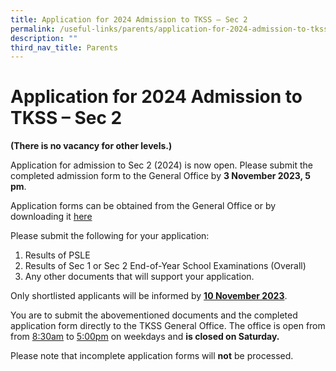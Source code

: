 ```yaml
---
title: Application for 2024 Admission to TKSS – Sec 2
permalink: /useful-links/parents/application-for-2024-admission-to-tkss-sec-2/
description: ""
third_nav_title: Parents
---
```

# Application for 2024 Admission to TKSS – Sec 2

**(There is no vacancy for other levels.)**

Application for admission to Sec 2 (2024) is now open. Please submit the completed admission form to the General Office by **3 November 2023, 5 pm**.

Application forms can be obtained from the General Office or by downloading it [here](https://go.gov.sg/tkss2024admission)

Please submit the following for your application:

1.  Results of PSLE
2.  Results of Sec 1 or Sec 2 End-of-Year School Examinations (Overall)
3.  Any other documents that will support your application.

Only shortlisted applicants will be informed by **<u>10 November 2023</u>**.

You are to submit the abovementioned documents and the completed application form directly to the TKSS General Office. The office is open from  from&nbsp;<u>8:30am</u>&nbsp;to&nbsp;<u>5:00pm</u>&nbsp;on weekdays and **is closed on Saturday.**

Please note that incomplete application forms will **not** be processed.